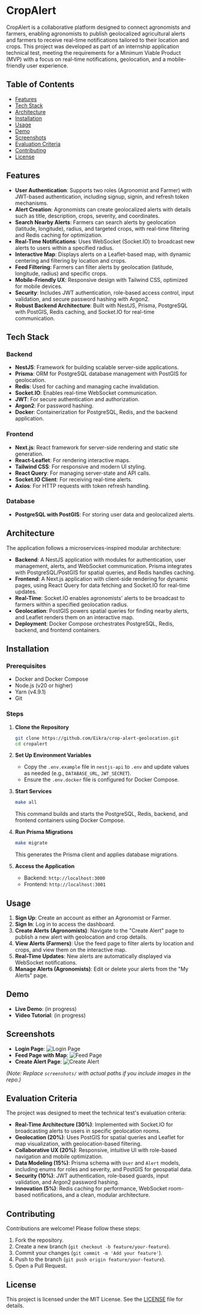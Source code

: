 # CropAlert

CropAlert is a collaborative platform designed to connect agronomists and farmers, enabling agronomists to publish geolocalized agricultural alerts and farmers to receive real-time notifications tailored to their location and crops. This project was developed as part of an internship application technical test, meeting the requirements for a Minimum Viable Product (MVP) with a focus on real-time notifications, geolocation, and a mobile-friendly user experience.

## Table of Contents
- [Features](#features)
- [Tech Stack](#tech-stack)
- [Architecture](#architecture)
- [Installation](#installation)
- [Usage](#usage)
- [Demo](#demo)
- [Screenshots](#screenshots)
- [Evaluation Criteria](#evaluation-criteria)
- [Contributing](#contributing)
- [License](#license)

## Features
- **User Authentication**: Supports two roles (Agronomist and Farmer) with JWT-based authentication, including signup, signin, and refresh token mechanisms.
- **Alert Creation**: Agronomists can create geolocalized alerts with details such as title, description, crops, severity, and coordinates.
- **Search Nearby Alerts**: Farmers can search alerts by geolocation (latitude, longitude), radius, and targeted crops, with real-time filtering and Redis caching for optimization.
- **Real-Time Notifications**: Uses WebSocket (Socket.IO) to broadcast new alerts to users within a specified radius.
- **Interactive Map**: Displays alerts on a Leaflet-based map, with dynamic centering and filtering by location and crops.
- **Feed Filtering**: Farmers can filter alerts by geolocation (latitude, longitude, radius) and specific crops.
- **Mobile-Friendly UX**: Responsive design with Tailwind CSS, optimized for mobile devices.
- **Security**: Includes JWT authentication, role-based access control, input validation, and secure password hashing with Argon2.
- **Robust Backend Architecture**: Built with NestJS, Prisma, PostgreSQL with PostGIS, Redis caching, and Socket.IO for real-time communication.

## Tech Stack
### Backend
- **NestJS**: Framework for building scalable server-side applications.
- **Prisma**: ORM for PostgreSQL database management with PostGIS for geolocation.
- **Redis**: Used for caching and managing cache invalidation.
- **Socket.IO**: Enables real-time WebSocket communication.
- **JWT**: For secure authentication and authorization.
- **Argon2**: For password hashing.
- **Docker**: Containerization for PostgreSQL, Redis, and the backend application.

### Frontend
- **Next.js**: React framework for server-side rendering and static site generation.
- **React-Leaflet**: For rendering interactive maps.
- **Tailwind CSS**: For responsive and modern UI styling.
- **React Query**: For managing server-state and API calls.
- **Socket.IO Client**: For receiving real-time alerts.
- **Axios**: For HTTP requests with token refresh handling.

### Database
- **PostgreSQL with PostGIS**: For storing user data and geolocalized alerts.

## Architecture
The application follows a microservices-inspired modular architecture:
- **Backend**: A NestJS application with modules for authentication, user management, alerts, and WebSocket communication. Prisma integrates with PostgreSQL/PostGIS for spatial queries, and Redis handles caching.
- **Frontend**: A Next.js application with client-side rendering for dynamic pages, using React Query for data fetching and Socket.IO for real-time updates.
- **Real-Time**: Socket.IO enables agronomists' alerts to be broadcast to farmers within a specified geolocation radius.
- **Geolocation**: PostGIS powers spatial queries for finding nearby alerts, and Leaflet renders them on an interactive map.
- **Deployment**: Docker Compose orchestrates PostgreSQL, Redis, backend, and frontend containers.

## Installation
### Prerequisites
- Docker and Docker Compose
- Node.js (v20 or higher)
- Yarn (v4.9.1)
- Git

### Steps
1. **Clone the Repository**
   ```bash
   git clone https://github.com/Eikra/crop-alert-geolocation.git
   cd cropalert
   ```

2. **Set Up Environment Variables**
   - Copy the `.env.example` file in `nestjs-api` to `.env` and update values as needed (e.g., `DATABASE_URL`, `JWT_SECRET`).
   - Ensure the `.env.docker` file is configured for Docker Compose.

3. **Start Services**
   ```bash
   make all
   ```
   This command builds and starts the PostgreSQL, Redis, backend, and frontend containers using Docker Compose.

4. **Run Prisma Migrations**
   ```bash
   make migrate
   ```
   This generates the Prisma client and applies database migrations.

5. **Access the Application**
   - Backend: `http://localhost:3000`
   - Frontend: `http://localhost:3001`

## Usage
1. **Sign Up**: Create an account as either an Agronomist or Farmer.
2. **Sign In**: Log in to access the dashboard.
3. **Create Alerts (Agronomists)**: Navigate to the "Create Alert" page to publish a new alert with geolocation and crop details.
4. **View Alerts (Farmers)**: Use the feed page to filter alerts by location and crops, and view them on the interactive map.
5. **Real-Time Updates**: New alerts are automatically displayed via WebSocket notifications.
6. **Manage Alerts (Agronomists)**: Edit or delete your alerts from the "My Alerts" page.

## Demo
- **Live Demo**: (in progress)
- **Video Tutorial**: (in progress)

## Screenshots
- **Login Page**:
  ![Login Page](screenshots/login.png)
- **Feed Page with Map**:
  ![Feed Page](screenshots/feed.png)
- **Create Alert Page**:
  ![Create Alert](screenshots/create-alert.png)

*(Note: Replace `screenshots/` with actual paths if you include images in the repo.)*

## Evaluation Criteria
The project was designed to meet the technical test's evaluation criteria:
- **Real-Time Architecture (30%)**: Implemented with Socket.IO for broadcasting alerts to users in specific geolocation rooms.
- **Geolocation (20%)**: Uses PostGIS for spatial queries and Leaflet for map visualization, with geolocation-based filtering.
- **Collaborative UX (20%)**: Responsive, intuitive UI with role-based navigation and mobile optimization.
- **Data Modeling (15%)**: Prisma schema with `User` and `Alert` models, including enums for roles and severity, and PostGIS for geospatial data.
- **Security (10%)**: JWT authentication, role-based guards, input validation, and Argon2 password hashing.
- **Innovation (5%)**: Redis caching for performance, WebSocket room-based notifications, and a clean, modular architecture.

## Contributing
Contributions are welcome! Please follow these steps:
1. Fork the repository.
2. Create a new branch (`git checkout -b feature/your-feature`).
3. Commit your changes (`git commit -m 'Add your feature'`).
4. Push to the branch (`git push origin feature/your-feature`).
5. Open a Pull Request.

## License
This project is licensed under the MIT License. See the [LICENSE](LICENSE) file for details.